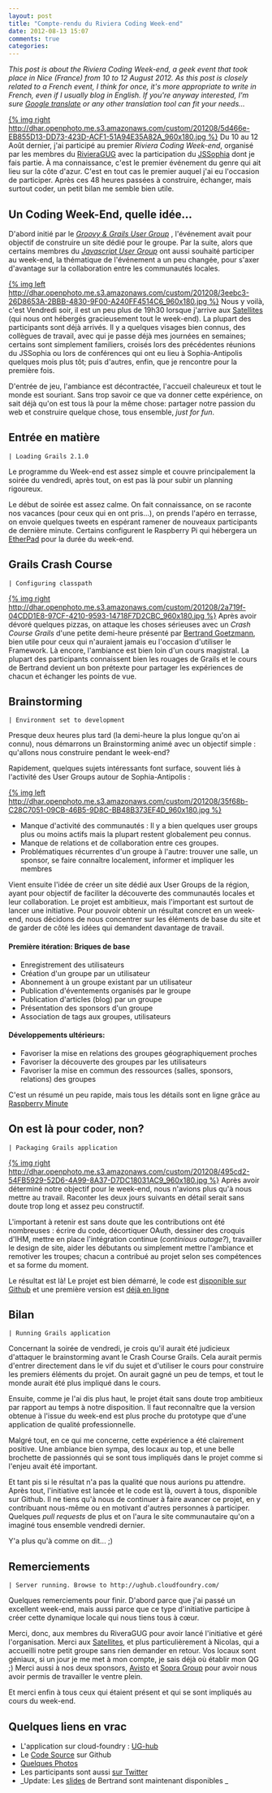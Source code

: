 ```yaml
---
layout: post
title: "Compte-rendu du Riviera Coding Week-end"
date: 2012-08-13 15:07
comments: true
categories: 
---
```


_This post is about the Riviera Coding Week-end, a geek event that took place in Nice (France) from 10 to 12 August 2012.
As this post is closely related to a French event, I think for once, it's more appropriate to write in French, even if I usually blog in English.
If you're anyway interested, I'm sure [Google translate](http://translate.google.com/translate?hl=en&sl=fr&tl=en&u=http%3A%2F%2Fwww.dhar.fr%2Fblog%2F2012%2F08%2F13%2Ffr-compte-rendu-du-riviera-coding-week-end%2F) or any other translation tool can fit your needs..._

[{% img right http://dhar.openphoto.me.s3.amazonaws.com/custom/201208/5d466e-EB855D13-DD73-423D-ACF1-51A94E35A82A_960x180.jpg %}](http://photos.dhar.fr/p/ke/album-2)
Du 10 au 12 Août dernier, j'ai participé au premier _Riviera Coding Week-end_, organisé par les membres du [RivieraGUG](http://www.meetup.com/Riviera-Groovy-Grails-User-Group/) avec la participation du [JSSophia](http://groups.google.com/group/jssophia) dont je fais partie.
À ma connaissance, c'est le premier événement du genre qui ait lieu sur la côte d'azur.
C'est en tout cas le premier auquel j'ai eu l'occasion de participer. 
Après ces 48 heures passées à construire, échanger, mais surtout coder, un petit bilan me semble bien utile.

<!-- more -->

## Un Coding Week-End, quelle idée...

D'abord initié par le _[Groovy & Grails User Group](http://www.meetup.com/Riviera-Groovy-Grails-User-Group/)_ , l'événement avait pour objectif de construire un site dédié pour le groupe.
Par la suite, alors que certains membres du _[Javascript User Group](http://groups.google.com/group/jssophia)_ ont aussi souhaité participer au week-end, la thématique de l'événement a un peu changée, pour s'axer d'avantage sur la collaboration entre les communautés locales.

[{% img left http://dhar.openphoto.me.s3.amazonaws.com/custom/201208/3eebc3-26D8653A-2BBB-4830-9F00-A240FF4514C6_960x180.jpg %}](http://photos.dhar.fr/p/kd/album-2)
Nous y voilà, c'est Vendredi soir, il est un peu plus de 19h30 lorsque j'arrive aux [Satellites](http://www.satellites-teletravail.com/) (qui nous ont hébergés gracieusement tout le week-end).
La plupart des participants sont déjà arrivés.
Il y a quelques visages bien connus, des collègues de travail, avec qui je passe déjà mes journées en semaines; certains sont simplement familiers, croisés lors des précédentes réunions du JSSophia ou lors de conférences qui ont eu lieu à Sophia-Antipolis quelques mois plus tôt; puis d'autres, enfin, que je rencontre pour la première fois. 

D'entrée de jeu, l'ambiance est décontractée, l'accueil chaleureux et tout le monde est souriant.
Sans trop savoir ce que va donner cette expérience, on sait déjà qu'on est tous là pour la même chose: partager notre passion du web et construire quelque chose, tous ensemble, _just for fun_.

## Entrée en matière

    | Loading Grails 2.1.0

Le programme du Week-end est assez simple et couvre principalement la soirée du vendredi, après tout, on est pas là pour subir un planning rigoureux.

Le début de soirée est assez calme. 
On fait connaissance, on se raconte nos vacances (pour ceux qui en ont pris...), on prends l'apéro en terrasse, on envoie quelques tweets en espérant ramener de nouveaux participants de dernière minute. 
Certains configurent le Raspberry Pi qui hébergera un [EtherPad](http://fr.wikipedia.org/wiki/EtherPad) pour la durée du week-end.

## Grails Crash Course

    | Configuring classpath

[{% img right http://dhar.openphoto.me.s3.amazonaws.com/custom/201208/2a719f-04CDD1E8-97CF-4210-9593-14718F7D2CBC_960x180.jpg %}](http://photos.dhar.fr/p/k2/album-2)
Après avoir dévoré quelques pizzas, on attaque les choses sérieuses avec un _Crash Course Grails_ d'une petite demi-heure présenté par [Bertrand Goetzmann](https://twitter.com/bgoetzmann), bien utile pour ceux qui n'auraient jamais eu l'occasion d'utiliser le Framework. 
Là encore, l'ambiance est bien loin d'un cours magistral.
La plupart des participants connaissent bien les rouages de Grails et le cours de Bertrand devient un bon prétexte pour partager les expériences de chacun et échanger les points de vue.

## Brainstorming

    | Environment set to development
Presque deux heures plus tard (la demi-heure la plus longue qu'on ai connu), nous démarrons un Brainstorming animé avec un objectif simple : qu'allons nous construire pendant le week-end?

Rapidement, quelques sujets intéressants font surface, souvent liés à l'activité des User Groups autour de Sophia-Antipolis :

[{% img left http://dhar.openphoto.me.s3.amazonaws.com/custom/201208/35f68b-C28C7051-09CB-46B5-9D8C-BB48B373EF4D_960x180.jpg %}](http://photos.dhar.fr/p/k8/album-2)

 - Manque d'activité des communautés : Il y a bien quelques user groups plus ou moins actifs mais la plupart restent globalement peu connus.
 - Manque de relations et de collaboration entre ces groupes.
 - Problématiques récurrentes d'un groupe à l'autre: trouver une salle, un sponsor, se faire connaître localement, informer et impliquer les membres

Vient ensuite l'idée de créer un site dédié aux User Groups de la région, ayant pour objectif de faciliter la découverte des communautés locales et leur collaboration. 
Le projet est ambitieux, mais l'important est surtout de lancer une initiative. 
Pour pouvoir obtenir un résultat concret en un week-end, nous décidons de nous concentrer sur les éléments de base du site et de garder de côté les idées qui demandent davantage de travail.

#### Première itération: Briques de base

 - Enregistrement des utilisateurs
 - Création d'un groupe par un utilisateur
 - Abonnement à un groupe existant par un utilisateur
 - Publication d'éventements organisés par le groupe
 - Publication d'articles (blog) par un groupe
 - Présentation des sponsors d'un groupe
 - Association de tags aux groupes, utilisateurs

#### Développements ultérieurs:

 - Favoriser la mise en relations des groupes géographiquement proches
 - Favoriser la découverte des groupes par les utilisateurs
 - Favoriser la mise en commun des ressources (salles, sponsors, relations) des groupes

 C'est un résumé un peu rapide, mais tous les détails sont en ligne grâce au [Raspberry Minute](https://github.com/rivieragug/website/blob/master/RASPBERRY_MINUTE.md)

## On est là pour coder, non?

    | Packaging Grails application

[{% img right http://dhar.openphoto.me.s3.amazonaws.com/custom/201208/495cd2-54FB5929-52D6-4A99-8A37-D7DC18031AC9_960x180.jpg %}](http://photos.dhar.fr/p/kc/album-2)
Après avoir déterminé notre objectif pour le week-end, nous n'avions plus qu'à nous mettre au travail.
Raconter les deux jours suivants en détail serait sans doute trop long et assez peu constructif.

L'important à retenir est sans doute que les contributions ont été nombreuses : écrire du code, décortiquer OAuth, dessiner des croquis d'IHM, mettre en place l'intégration continue (_continious outage?_), travailler le design de site, aider les débutants ou simplement mettre l'ambiance et remotiver les troupes; chacun a contribué au projet selon ses compétences et sa forme du moment.

Le résultat est là! Le projet est bien démarré, le code est [disponible sur Github](https://github.com/rivieragug/website) et une première version est [déjà en ligne](http://ughub.cloudfoundry.com/) 

## Bilan

    | Running Grails application

Concernant la soirée de vendredi, je crois qu'il aurait été judicieux d'attaquer le brainstorming avant le Crash Course Grails.
Cela aurait permis d'entrer directement dans le vif du sujet et d'utiliser le cours pour construire les premiers éléments du projet. On aurait gagné un peu de temps, et tout le monde aurait été plus impliqué dans le cours.

Ensuite, comme je l'ai dis plus haut, le projet était sans doute trop ambitieux par rapport au temps à notre disposition. Il faut reconnaître que la version obtenue à l'issue du week-end est plus proche du prototype que d'une application de qualité professionnelle. 

Malgré tout, en ce qui me concerne, cette expérience a été clairement positive.
Une ambiance bien sympa, des locaux au top, et une belle brochette de passionnés qui se sont tous  impliqués dans le projet comme si l'enjeu avait été important.

Et tant pis si le résultat n'a pas la qualité que nous aurions pu attendre.
Après tout, l'initiative est lancée et le code est là, ouvert à tous, disponible sur Github.
Il ne tiens qu'à nous de continuer à faire avancer ce projet, en y contribuant nous-même ou en motivant d'autres personnes à participer. Quelques _pull requests_ de plus et on l'aura le site communautaire qu'on a imaginé tous ensemble vendredi dernier.

Y'a plus qu'à comme on dit... ;)
 
## Remerciements

    | Server running. Browse to http://ughub.cloudfoundry.com/

Quelques remerciements pour finir.
D'abord parce que j'ai passé un excellent week-end, mais aussi parce que ce type d'initiative participe à créer cette dynamique locale qui nous tiens tous à cœur.

Merci, donc, aux membres du RiveraGUG pour avoir lancé l'initiative et géré l'organisation.
Merci aux [Satellites](http://www.satellites-teletravail.com/), et plus particulièrement à Nicolas, qui a accueilli notre petit groupe sans rien demander en retour. Vos locaux sont géniaux, si un jour je me met à mon compte, je sais déjà où établir mon QG ;)
Merci aussi à nos deux sponsors, [Avisto](http://www.avisto.com) et [Sopra Group](http://www.sopragroup.com/) pour avoir nous avoir permis de travailler le ventre plein.

Et merci enfin à tous ceux qui étaient présent et qui se sont impliqués au cours du week-end. 

## Quelques liens en vrac

 - L'application sur cloud-foundry : [UG-hub](http://ughub.cloudfoundry.com/)
 - Le [Code Source](https://github.com/rivieragug/website) sur Github
 - [Quelques Photos](http://photos.dhar.fr/photos/album-2/list) 
 - Les participants sont aussi [sur Twitter](https://twitter.com/_dhar/rivieracwe-2012)
 - _Update: Les [slides](http://www.odelia-technologies.com/Grails/Grails.impress.html) de Bertrand sont maintenant disponibles _






